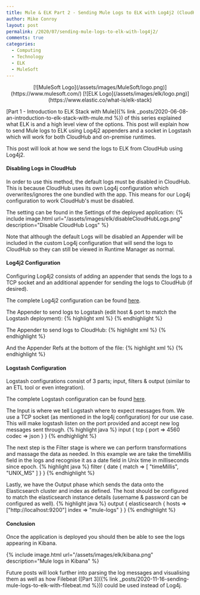 ```yaml
---
title: Mule & ELK Part 2 - Sending Mule Logs to ELK with Log4j2 (CloudHub & On-Premise)
author: Mike Conroy
layout: post
permalink: /2020/07/sending-mule-logs-to-elk-with-log4j2/
comments: true
categories:
  - Computing
  - Technology
  - ELK
  - MuleSoft
---
```


<div markdown="1" style="text-align: center;">
  [![MuleSoft Logo](/assets/images/MuleSoft/logo.png)](https://www.mulesoft.com/)
  [![ELK Logo](/assets/images/elk/logo.png)](https://www.elastic.co/what-is/elk-stack)
</div>

[Part 1 - Introduction to ELK Stack with Mule]({% link _posts/2020-06-08-an-introduction-to-elk-stack-with-mule.md %}) of this series explained what ELK is and a high level view of the options. This post will explain how to send Mule logs to ELK using Log4j2 appenders and a socket in Logstash which will work for both CloudHub and on-premise runtimes.

This post will look at how we send the logs to ELK from CloudHub using Log4j2.

#### Disabling Logs in CloudHub

In order to use this method, the default logs must be disabled in CloudHub. This is because CloudHub uses its own Log4j configuration which overwrites/ignores the one bundled with the app. This means for our Log4j configuration to work CloudHub's must be disabled.

The setting can be found in the Settings of the deployed application:
{% include image.html url="/assets/images/elk/disableCloudHubLogs.png" description="Disable CloudHub Logs" %}

Note that although the default Logs will be disabled an Appender will be included in the custom Log4j configuration that will send the logs to CloudHub so they can still be viewed in Runtime Manager as normal.

#### Log4j2 Configuration

Configuring Log4j2 consists of adding an appender that sends the logs to a TCP socket and an additional appender for sending the logs to CloudHub (if desired).

The complete Log4j2 configuration can be found [here](/assets/elk/log4j2.xml).

The Appender to send logs to Logstash (edit host & port to match the Logstash deployment):
{% highlight xml %}
<Socket name="socket" host="localhost" port="4560" protocol="TCP">
    <JsonLayout compact="true" eventEol="true" />
</Socket>
{% endhighlight %}

The Appender to send logs to CloudHub:
{% highlight xml %}
<Log4J2CloudhubLogAppender name="CLOUDHUB"
    addressProvider="com.mulesoft.ch.logging.DefaultAggregatorAddressProvider"
    applicationContext="com.mulesoft.ch.logging.DefaultApplicationContext"
    appendRetryIntervalMs="${sys:logging.appendRetryInterval}"
    appendMaxAttempts="${sys:logging.appendMaxAttempts}"
    batchSendIntervalMs="${sys:logging.batchSendInterval}"
    batchMaxRecords="${sys:logging.batchMaxRecords}"
    memBufferMaxSize="${sys:logging.memBufferMaxSize}"
    journalMaxWriteBatchSize="${sys:logging.journalMaxBatchSize}"
    journalMaxFileSize="${sys:logging.journalMaxFileSize}"
    clientMaxPacketSize="${sys:logging.clientMaxPacketSize}"
    clientConnectTimeoutMs="${sys:logging.clientConnectTimeout}"
    clientSocketTimeoutMs="${sys:logging.clientSocketTimeout}"
    serverAddressPollIntervalMs="${sys:logging.serverAddressPollInterval}"
    serverHeartbeatSendIntervalMs="${sys:logging.serverHeartbeatSendIntervalMs}"
    statisticsPrintIntervalMs="${sys:logging.statisticsPrintIntervalMs}">
{% endhighlight %}

And the Appender Refs at the bottom of the file:
{% highlight xml %}
<AsyncRoot level="INFO">
    <AppenderRef ref="file" />
    <AppenderRef ref="CLOUDHUB" />
</AsyncRoot>
{% endhighlight %}

#### Logstash Configuration

Logstash configurations consist of 3 parts; input, filters & output (similar to an ETL tool or even integration).

The complete Logstash configuration can be found [here](/assets/elk/logstash-mule.conf.txt).

The Input is where we tell Logstash where to expect messages from. We use a TCP socket (as mentioned in the log4j configuration) for our use case. This will make logstash listen on the port provided and accept new log messages sent through.
{% highlight java %}
input {
  tcp {
    port => 4560
    codec => json
  }
}
{% endhighlight %}

The next step is the Filter stage is where we can perform transformations and massage the data as needed. In this example we are take the timeMillis field in the logs and recognise it as a date field in Unix time in milliseconds since epoch.
{% highlight java %}
filter {
  date {
    match => [ "timeMillis", "UNIX_MS" ]
  }
}
{% endhighlight %}

Lastly, we have the Output phase which sends the data onto the Elasticsearch cluster and index as defined. The host should be configured to match the elasticsearch instance details (username & password can be configured as well).
{% highlight java %}
output {
  elasticsearch {
    hosts => ["http://localhost:9200"]
    index => "mule-logs"
  }
}
{% endhighlight %}

#### Conclusion

Once the application is deployed you should then be able to see the logs appearing in Kibana.

{% include image.html url="/assets/images/elk/kibana.png" description="Mule logs in Kibana" %}

Future posts will look further into parsing the log messages and visualising them as well as how Filebeat ([Part 3]({% link _posts/2020-11-16-sending-mule-logs-to-elk-with-filebeat.md %})) could be used instead of Log4j.

